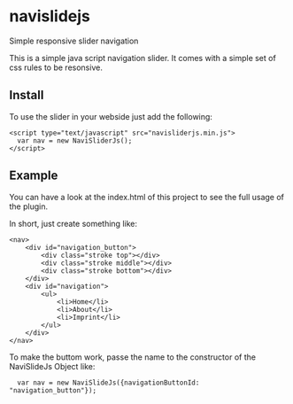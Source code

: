 # navislidejs
Simple responsive slider navigation

This is a simple java script navigation slider.
It comes with a simple set of css rules to be resonsive.

## Install

To use the slider in your webside just add the following:

```
<script type="text/javascript" src="navisliderjs.min.js">
  var nav = new NaviSliderJs();
</script>
```

## Example

You can have a look at the index.html of this project to see the full usage of the plugin.

In short, just create something like:
```
<nav>
	<div id="navigation_button">
		<div class="stroke top"></div>
		<div class="stroke middle"></div>
		<div class="stroke bottom"></div>
	</div>
	<div id="navigation">
		<ul>
			<li>Home</li>
			<li>About</li>
			<li>Imprint</li>
		</ul>
	</div>
</nav>
```

To make the buttom work, passe the name to the constructor of the NaviSlideJs Object like:
```
  var nav = new NaviSlideJs({navigationButtonId: "navigation_button"});
```
